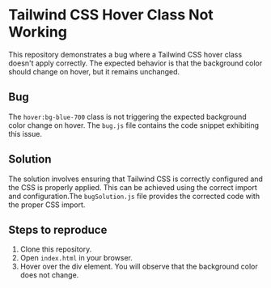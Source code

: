 # Tailwind CSS Hover Class Not Working

This repository demonstrates a bug where a Tailwind CSS hover class doesn't apply correctly.  The expected behavior is that the background color should change on hover, but it remains unchanged.

## Bug
The `hover:bg-blue-700` class is not triggering the expected background color change on hover.  The `bug.js` file contains the code snippet exhibiting this issue.

## Solution
The solution involves ensuring that Tailwind CSS is correctly configured and the CSS is properly applied. This can be achieved using the correct import and configuration.The `bugSolution.js` file provides the corrected code with the proper CSS import.

## Steps to reproduce

1. Clone this repository.
2. Open `index.html` in your browser.
3. Hover over the div element. You will observe that the background color does not change.
